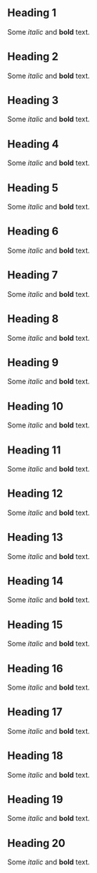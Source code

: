 ## Heading 1
Some *italic* and **bold** text.

## Heading 2
Some *italic* and **bold** text.

## Heading 3
Some *italic* and **bold** text.

## Heading 4
Some *italic* and **bold** text.

## Heading 5
Some *italic* and **bold** text.

## Heading 6
Some *italic* and **bold** text.

## Heading 7
Some *italic* and **bold** text.

## Heading 8
Some *italic* and **bold** text.

## Heading 9
Some *italic* and **bold** text.

## Heading 10
Some *italic* and **bold** text.

## Heading 11
Some *italic* and **bold** text.

## Heading 12
Some *italic* and **bold** text.

## Heading 13
Some *italic* and **bold** text.

## Heading 14
Some *italic* and **bold** text.

## Heading 15
Some *italic* and **bold** text.

## Heading 16
Some *italic* and **bold** text.

## Heading 17
Some *italic* and **bold** text.

## Heading 18
Some *italic* and **bold** text.

## Heading 19
Some *italic* and **bold** text.

## Heading 20
Some *italic* and **bold** text.
